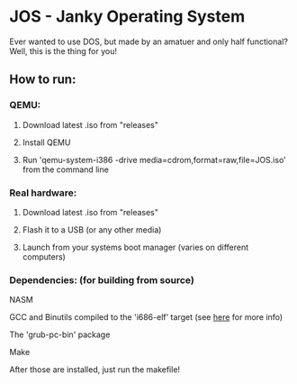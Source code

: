 # JOS - Janky Operating System
Ever wanted to use DOS, but made by an amatuer and only half functional?
Well, this is the thing for you!

## How to run:
### QEMU:
1. Download latest .iso from "releases"

2. Install QEMU

3. Run 'qemu-system-i386 -drive media=cdrom,format=raw,file=JOS.iso' from the command line

### Real hardware:
1. Download latest .iso from "releases"

2. Flash it to a USB (or any other media)

3. Launch from your systems boot manager (varies on different computers)

### Dependencies: (for building from source)
NASM

GCC and Binutils compiled to the 'i686-elf' target (see [here](wiki.osdev.org) for more info)

The 'grub-pc-bin' package

Make

After those are installed, just run the makefile!
